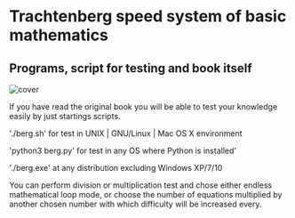 # Trachtenberg speed system of basic mathematics
## Programs, script for testing and book itself

![cover](https://github.com/vadimfedulov395/trachtenberg-sci/raw/master/cover.png)

If you have read the original book you will be able to test your knowledge easily by just startings scripts.

'./berg.sh' for test in UNIX | GNU/Linux | Mac OS X environment

'python3 berg.py' for test in any OS where Python is installed'

'./berg.exe' at any distribution excluding Windows XP/7/10

You can perform division or multiplication test and chose either endless mathematical loop mode, or choose
the number of equations multiplied by another chosen number with which difficulty will be increased every.
